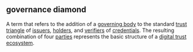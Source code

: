 ## governance diamond

<p class="c8"><span>A term that refers to the addition of a </span><span class="c2"><a class="c3" href="#h.1wptecwzvuvz">governing body</a></span><span>&nbsp;to the standard </span><span class="c2"><a class="c3" href="#h.n29niebkxky7">trust triangle</a></span><span>&nbsp;of </span><span class="c2"><a class="c3" href="#h.xyrplzbvtffq">issuers</a></span><span>, </span><span class="c2"><a class="c3" href="#h.64mptmm24w7u">holders</a></span><span>, and </span><span class="c2"><a class="c3" href="#h.xfewd7t01hu0">verifiers</a></span><span>&nbsp;of </span><span class="c2"><a class="c3" href="#h.kcj6iw2vib1v">credentials</a></span><span>. The resulting combination of four </span><span class="c2"><a class="c3" href="#h.cn6bno48fomj">parties</a></span><span>&nbsp;represents the basic structure of a </span><span class="c2"><a class="c3" href="#h.h47f86smlz4y">digital trust ecosystem</a></span><span class="c0">.</span></p>

